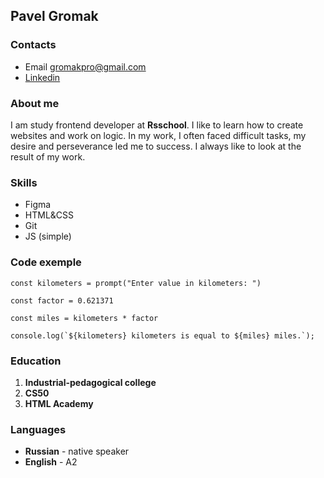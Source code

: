 ## Pavel Gromak


### Contacts


* Email gromakpro@gmail.com
* [Linkedin](https://www.linkedin.com/in/pavel-gromak/)

### About me


I am study frontend developer at __Rsschool__. I like to learn how to create websites and work on logic.
In my work, I often faced difficult tasks, my desire and perseverance led me to success.
I always like to look at the result of my work. 

### Skills


* Figma
* HTML&CSS
* Git
* JS (simple)

### Code exemple


```
const kilometers = prompt("Enter value in kilometers: ")

const factor = 0.621371

const miles = kilometers * factor

console.log(`${kilometers} kilometers is equal to ${miles} miles.`);
```

### Education


1. __Industrial-pedagogical college__
2. __CS50__
3. __HTML Academy__

### Languages


* __Russian__ - native speaker
* __English__ - A2


